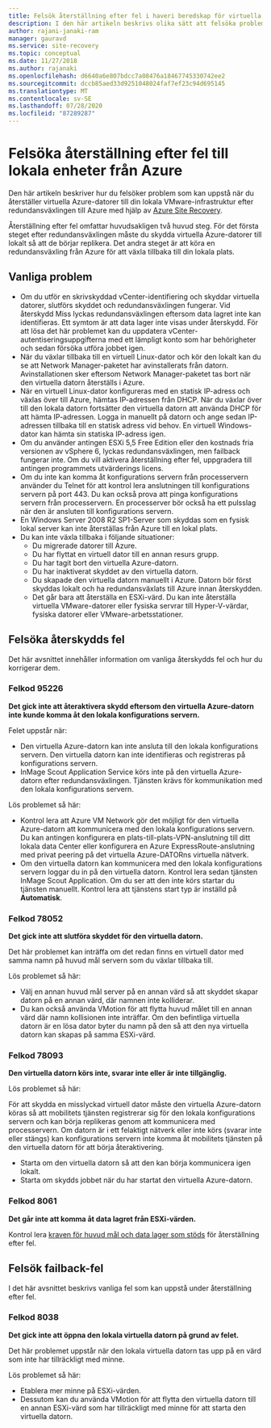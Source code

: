 ```yaml
---
title: Felsök återställning efter fel i haveri beredskap för virtuella VMware-datorer med Azure Site Recovery
description: I den här artikeln beskrivs olika sätt att felsöka problem med återställning efter fel och skydd under haveri beredskap för virtuella VMware-datorer till Azure med Azure Site Recovery.
author: rajani-janaki-ram
manager: gauravd
ms.service: site-recovery
ms.topic: conceptual
ms.date: 11/27/2018
ms.author: rajanaki
ms.openlocfilehash: d6640a6e807bdcc7a08476a18467745330742ee2
ms.sourcegitcommit: dccb85aed33d9251048024faf7ef23c94d695145
ms.translationtype: MT
ms.contentlocale: sv-SE
ms.lasthandoff: 07/28/2020
ms.locfileid: "87289287"
---
```

# <a name="troubleshoot-failback-to-on-premises-from-azure"></a>Felsöka återställning efter fel till lokala enheter från Azure

Den här artikeln beskriver hur du felsöker problem som kan uppstå när du återställer virtuella Azure-datorer till din lokala VMware-infrastruktur efter redundansväxlingen till Azure med hjälp av [Azure Site Recovery](site-recovery-overview.md).

Återställning efter fel omfattar huvudsakligen två huvud steg. För det första steget efter redundansväxlingen måste du skydda virtuella Azure-datorer till lokalt så att de börjar replikera. Det andra steget är att köra en redundansväxling från Azure för att växla tillbaka till din lokala plats.

## <a name="common-issues"></a>Vanliga problem

- Om du utför en skrivskyddad vCenter-identifiering och skyddar virtuella datorer, slutförs skyddet och redundansväxlingen fungerar. Vid återskydd Miss lyckas redundansväxlingen eftersom data lagret inte kan identifieras. Ett symtom är att data lager inte visas under återskydd. För att lösa det här problemet kan du uppdatera vCenter-autentiseringsuppgifterna med ett lämpligt konto som har behörigheter och sedan försöka utföra jobbet igen.
- När du växlar tillbaka till en virtuell Linux-dator och kör den lokalt kan du se att Network Manager-paketet har avinstallerats från datorn. Avinstallationen sker eftersom Network Manager-paketet tas bort när den virtuella datorn återställs i Azure.
- När en virtuell Linux-dator konfigureras med en statisk IP-adress och växlas över till Azure, hämtas IP-adressen från DHCP. När du växlar över till den lokala datorn fortsätter den virtuella datorn att använda DHCP för att hämta IP-adressen. Logga in manuellt på datorn och ange sedan IP-adressen tillbaka till en statisk adress vid behov. En virtuell Windows-dator kan hämta sin statiska IP-adress igen.
- Om du använder antingen ESXi 5,5 Free Edition eller den kostnads fria versionen av vSphere 6, lyckas redundansväxlingen, men failback fungerar inte. Om du vill aktivera återställning efter fel, uppgradera till antingen programmets utvärderings licens.
- Om du inte kan komma åt konfigurations servern från processervern använder du Telnet för att kontrol lera anslutningen till konfigurations servern på port 443. Du kan också prova att pinga konfigurations servern från processervern. En processerver bör också ha ett pulsslag när den är ansluten till konfigurations servern.
- En Windows Server 2008 R2 SP1-Server som skyddas som en fysisk lokal server kan inte återställas från Azure till en lokal plats.
- Du kan inte växla tillbaka i följande situationer:
    - Du migrerade datorer till Azure. 
    - Du har flyttat en virtuell dator till en annan resurs grupp.
    - Du har tagit bort den virtuella Azure-datorn.
    - Du har inaktiverat skyddet av den virtuella datorn.
    - Du skapade den virtuella datorn manuellt i Azure. Datorn bör först skyddas lokalt och ha redundansväxlats till Azure innan återskydden.
    - Det går bara att återställa en ESXi-värd. Du kan inte återställa virtuella VMware-datorer eller fysiska servrar till Hyper-V-värdar, fysiska datorer eller VMware-arbetsstationer.


## <a name="troubleshoot-reprotection-errors"></a>Felsöka återskydds fel

Det här avsnittet innehåller information om vanliga återskydds fel och hur du korrigerar dem.

### <a name="error-code-95226"></a>Felkod 95226

**Det gick inte att återaktivera skydd eftersom den virtuella Azure-datorn inte kunde komma åt den lokala konfigurations servern.**

Felet uppstår när:

* Den virtuella Azure-datorn kan inte ansluta till den lokala konfigurations servern. Den virtuella datorn kan inte identifieras och registreras på konfigurations servern.
* InMage Scout Application Service körs inte på den virtuella Azure-datorn efter redundansväxlingen. Tjänsten krävs för kommunikation med den lokala konfigurations servern.

Lös problemet så här:

* Kontrol lera att Azure VM Network gör det möjligt för den virtuella Azure-datorn att kommunicera med den lokala konfigurations servern. Du kan antingen konfigurera en plats-till-plats-VPN-anslutning till ditt lokala data Center eller konfigurera en Azure ExpressRoute-anslutning med privat peering på det virtuella Azure-DATORns virtuella nätverk.
* Om den virtuella datorn kan kommunicera med den lokala konfigurations servern loggar du in på den virtuella datorn. Kontrol lera sedan tjänsten InMage Scout Application. Om du ser att den inte körs startar du tjänsten manuellt. Kontrol lera att tjänstens start typ är inställd på **Automatisk**.

### <a name="error-code-78052"></a>Felkod 78052

**Det gick inte att slutföra skyddet för den virtuella datorn.**

Det här problemet kan inträffa om det redan finns en virtuell dator med samma namn på huvud mål servern som du växlar tillbaka till.

Lös problemet så här:

* Välj en annan huvud mål server på en annan värd så att skyddet skapar datorn på en annan värd, där namnen inte kolliderar.
* Du kan också använda VMotion för att flytta huvud målet till en annan värd där namn kollisionen inte inträffar. Om den befintliga virtuella datorn är en lösa dator byter du namn på den så att den nya virtuella datorn kan skapas på samma ESXi-värd.


### <a name="error-code-78093"></a>Felkod 78093

**Den virtuella datorn körs inte, svarar inte eller är inte tillgänglig.**

Lös problemet så här:

För att skydda en misslyckad virtuell dator måste den virtuella Azure-datorn köras så att mobilitets tjänsten registrerar sig för den lokala konfigurations servern och kan börja replikeras genom att kommunicera med processervern. Om datorn är i ett felaktigt nätverk eller inte körs (svarar inte eller stängs) kan konfigurations servern inte komma åt mobilitets tjänsten på den virtuella datorn för att börja återaktivering.

* Starta om den virtuella datorn så att den kan börja kommunicera igen lokalt.
* Starta om skydds jobbet när du har startat den virtuella Azure-datorn.

### <a name="error-code-8061"></a>Felkod 8061

**Det går inte att komma åt data lagret från ESXi-värden.**

Kontrol lera [kraven för huvud mål och data lager som stöds](vmware-azure-prepare-failback.md#deploy-a-separate-master-target-server) för återställning efter fel.


## <a name="troubleshoot-failback-errors"></a>Felsök failback-fel

I det här avsnittet beskrivs vanliga fel som kan uppstå under återställning efter fel.

### <a name="error-code-8038"></a>Felkod 8038

**Det gick inte att öppna den lokala virtuella datorn på grund av felet.**

Det här problemet uppstår när den lokala virtuella datorn tas upp på en värd som inte har tillräckligt med minne. 

Lös problemet så här:

* Etablera mer minne på ESXi-värden.
* Dessutom kan du använda VMotion för att flytta den virtuella datorn till en annan ESXi-värd som har tillräckligt med minne för att starta den virtuella datorn.
